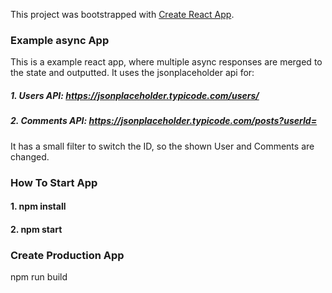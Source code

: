 This project was bootstrapped with [Create React App](https://github.com/facebook/create-react-app).

### Example async App
This is a example react app, where multiple async responses are merged to the state and outputted.
It uses the jsonplaceholder api for: 

##### 1. Users API: https://jsonplaceholder.typicode.com/users/
##### 2. Comments API: https://jsonplaceholder.typicode.com/posts?userId=

It has a small filter to switch the ID, so the shown User and Comments are changed.

### How To Start App

#### 1. npm install
#### 2. npm start


### Create Production App
npm run build